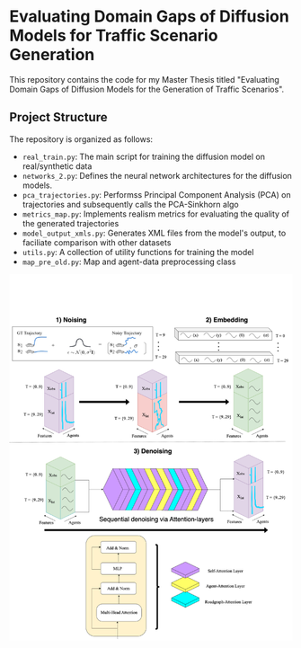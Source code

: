 # Evaluating Domain Gaps of Diffusion Models for Traffic Scenario Generation

This repository contains the code for my Master Thesis titled "Evaluating Domain Gaps of Diffusion Models for the Generation of Traffic Scenarios".

## Project Structure

The repository is organized as follows:

- `real_train.py`: The main script for training the diffusion model on real/synthetic data
- `networks_2.py`: Defines the neural network architectures for the diffusion models.
- `pca_trajectories.py`: Performss Principal Component Analysis (PCA) on trajectories and subsequently calls the PCA-Sinkhorn algo
- `metrics_map.py`: Implements realism metrics for evaluating the quality of the generated trajectories 
- `model_output_xmls.py`: Generates XML files from the model's output, to faciliate comparison with other datasets
- `utils.py`: A collection of utility functions for training the model 
- `map_pre_old.py`: Map and agent-data preprocessing class


![Model architecture and Training procedure](MA/arc.png)
